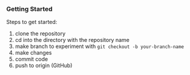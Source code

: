 ### Getting Started

Steps to get started:
1. clone the repository
1. cd into the directory with the repository name
1. make branch to experiment with `git checkout -b your-branch-name`
1. make changes
1. commit code 
1. push to origin (GitHub)
